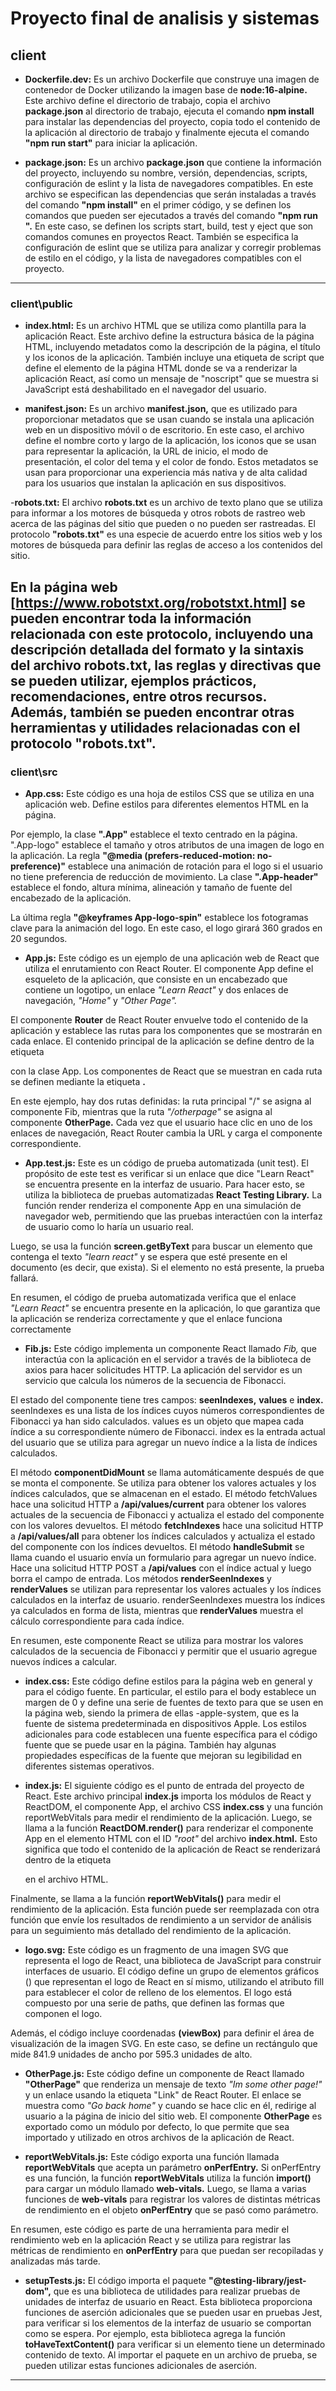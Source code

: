 # Proyecto final de analisis y sistemas

## **client**
- **Dockerfile.dev:** Es un archivo Dockerfile que construye una imagen de contenedor de Docker utilizando la imagen base de **node:16-alpine.** Este archivo define el directorio de trabajo, copia el archivo **package.json** al directorio de trabajo, ejecuta el comando **npm install** para instalar las dependencias del proyecto, copia todo el contenido de la aplicación al directorio de trabajo y finalmente ejecuta el comando **"npm run start"** para iniciar la aplicación.

- **package.json:** Es un archivo **package.json** que contiene la información del proyecto, incluyendo su nombre, versión, dependencias, scripts, configuración de eslint y la lista de navegadores compatibles. En este archivo se especifican las dependencias que serán instaladas a través del comando **"npm install"** en el primer código, y se definen los comandos que pueden ser ejecutados a través del comando **"npm run <nombre del script>".** En este caso, se definen los scripts start, build, test y eject que son comandos comunes en proyectos React. También se especifica la configuración de eslint que se utiliza para analizar y corregir problemas de estilo en el código, y la lista de navegadores compatibles con el proyecto.
---

### **client\public**
- **index.html:** Es un archivo HTML que se utiliza como plantilla para la aplicación React. Este archivo define la estructura básica de la página HTML, incluyendo metadatos como la descripción de la página, el título y los iconos de la aplicación. También incluye una etiqueta de script que define el elemento de la página HTML donde se va a renderizar la aplicación React, así como un mensaje de "noscript" que se muestra si JavaScript está deshabilitado en el navegador del usuario.

- **manifest.json:** Es un archivo **manifest.json,** que es utilizado para proporcionar metadatos que se usan cuando se instala una aplicación web en un dispositivo móvil o de escritorio. En este caso, el archivo define el nombre corto y largo de la aplicación, los iconos que se usan para representar la aplicación, la URL de inicio, el modo de presentación, el color del tema y el color de fondo. Estos metadatos se usan para proporcionar una experiencia más nativa y de alta calidad para los usuarios que instalan la aplicación en sus dispositivos.

-**robots.txt:** El archivo **robots.txt** es un archivo de texto plano que se utiliza para informar a los motores de búsqueda y otros robots de rastreo web acerca de las páginas del sitio que pueden o no pueden ser rastreadas. El protocolo **"robots.txt"** es una especie de acuerdo entre los sitios web y los motores de búsqueda para definir las reglas de acceso a los contenidos del sitio.
  
En la página web [https://www.robotstxt.org/robotstxt.html] se pueden encontrar toda la información relacionada con este protocolo, incluyendo una descripción detallada del formato y la sintaxis del archivo robots.txt, las reglas y directivas que se pueden utilizar, ejemplos prácticos, recomendaciones, entre otros recursos. Además, también se pueden encontrar otras herramientas y utilidades relacionadas con el protocolo **"robots.txt".**
---

### **client\src**
- **App.css:** Este código es una hoja de estilos CSS que se utiliza en una aplicación web. Define estilos para diferentes elementos HTML en la página.

Por ejemplo, la clase **".App"** establece el texto centrado en la página. ".App-logo" establece el tamaño y otros atributos de una imagen de logo en la aplicación. La regla **"@media (prefers-reduced-motion: no-preference)"** establece una animación de rotación para el logo si el usuario no tiene preferencia de reducción de movimiento. La clase **".App-header"** establece el fondo, altura mínima, alineación y tamaño de fuente del encabezado de la aplicación.

La última regla **"@keyframes App-logo-spin"** establece los fotogramas clave para la animación del logo. En este caso, el logo girará 360 grados en 20 segundos.

- **App.js:** Este código es un ejemplo de una aplicación web de React que utiliza el enrutamiento con React Router.
El componente App define el esqueleto de la aplicación, que consiste en un encabezado que contiene un logotipo, un enlace *"Learn React"* y dos enlaces de navegación, *"Home"* y *"Other Page".*

El componente **Router** de React Router envuelve todo el contenido de la aplicación y establece las rutas para los componentes que se mostrarán en cada enlace.
El contenido principal de la aplicación se define dentro de la etiqueta <div> con la clase App. Los componentes de React que se muestran en cada ruta se definen mediante la etiqueta **<Route>.**

En este ejemplo, hay dos rutas definidas: la ruta principal "/" se asigna al componente Fib, mientras que la ruta *"/otherpage"* se asigna al componente **OtherPage.**
Cada vez que el usuario hace clic en uno de los enlaces de navegación, React Router cambia la URL y carga el componente correspondiente.

- **App.test.js:** Este es un código de prueba automatizada (unit test). El propósito de este test es verificar si un enlace que dice "Learn React" se encuentra presente en la interfaz de usuario.
Para hacer esto, se utiliza la biblioteca de pruebas automatizadas **React Testing Library.** La función render renderiza el componente App en una simulación de navegador web, permitiendo que las pruebas interactúen con la interfaz de usuario como lo haría un usuario real.

Luego, se usa la función **screen.getByText** para buscar un elemento que contenga el texto *"learn react"* y se espera que esté presente en el documento (es decir, que exista). Si el elemento no está presente, la prueba fallará.

En resumen, el código de prueba automatizada verifica que el enlace *"Learn React"* se encuentra presente en la aplicación, lo que garantiza que la aplicación se renderiza correctamente y que el enlace funciona correctamente

- **Fib.js:** Este código implementa un componente React llamado *Fib,* que interactúa con la aplicación en el servidor a través de la biblioteca de axios para hacer solicitudes HTTP. La aplicación del servidor es un servicio que calcula los números de la secuencia de Fibonacci.

El estado del componente tiene tres campos: **seenIndexes,** **values** e **index.** seenIndexes es una lista de los índices cuyos números correspondientes de Fibonacci ya han sido calculados. values es un objeto que mapea cada índice a su correspondiente número de Fibonacci. index es la entrada actual del usuario que se utiliza para agregar un nuevo índice a la lista de índices calculados.

El método **componentDidMount** se llama automáticamente después de que se monta el componente. Se utiliza para obtener los valores actuales y los índices calculados, que se almacenan en el estado.
El método fetchValues hace una solicitud HTTP a **/api/values/current** para obtener los valores actuales de la secuencia de Fibonacci y actualiza el estado del componente con los valores devueltos.
El método **fetchIndexes** hace una solicitud HTTP a **/api/values/all** para obtener los índices calculados y actualiza el estado del componente con los índices devueltos.
El método **handleSubmit** se llama cuando el usuario envía un formulario para agregar un nuevo índice. Hace una solicitud HTTP POST a **/api/values** con el índice actual y luego borra el campo de entrada.
Los métodos **renderSeenIndexes** y **renderValues** se utilizan para representar los valores actuales y los índices calculados en la interfaz de usuario. renderSeenIndexes muestra los índices ya calculados en forma de lista, mientras que **renderValues** muestra el cálculo correspondiente para cada índice.

En resumen, este componente React se utiliza para mostrar los valores calculados de la secuencia de Fibonacci y permitir que el usuario agregue nuevos índices a calcular.

- **index.css:** Este código define estilos para la página web en general y para el código fuente. En particular, el estilo para el body establece un margen de 0 y define una serie de fuentes de texto para que se usen en la página web, siendo la primera de ellas -apple-system, que es la fuente de sistema predeterminada en dispositivos Apple. Los estilos adicionales para code establecen una fuente específica para el código fuente que se puede usar en la página. También hay algunas propiedades específicas de la fuente que mejoran su legibilidad en diferentes sistemas operativos.

- **index.js:** El siguiente código es el punto de entrada del proyecto de React. Este archivo principal **index.js** importa los módulos de React y ReactDOM, el componente App, el archivo CSS **index.css** y una función reportWebVitals para medir el rendimiento de la aplicación.
Luego, se llama a la función **ReactDOM.render()** para renderizar el componente App en el elemento HTML con el ID *"root"* del archivo **index.html.** Esto significa que todo el contenido de la aplicación de React se renderizará dentro de la etiqueta **<div id="root"></div>** en el archivo HTML.

Finalmente, se llama a la función **reportWebVitals()** para medir el rendimiento de la aplicación. Esta función puede ser reemplazada con otra función que envíe los resultados de rendimiento a un servidor de análisis para un seguimiento más detallado del rendimiento de la aplicación.

- **logo.svg:** Este código es un fragmento de una imagen SVG que representa el logo de React, una biblioteca de JavaScript para construir interfaces de usuario.
El código define un grupo de elementos gráficos (<g>) que representan el logo de React en sí mismo, utilizando el atributo fill para establecer el color de relleno de los elementos. El logo está compuesto por una serie de paths, que definen las formas que componen el logo.

Además, el código incluye coordenadas **(viewBox)** para definir el área de visualización de la imagen SVG. En este caso, se define un rectángulo que mide 841.9 unidades de ancho por 595.3 unidades de alto.

- **OtherPage.js:** Este código define un componente de React llamado **"OtherPage"** que renderiza un mensaje de texto *"Im some other page!"* y un enlace usando la etiqueta "Link" de React Router. El enlace se muestra como *"Go back home"* y cuando se hace clic en él, redirige al usuario a la página de inicio del sitio web.
El componente **OtherPage** es exportado como un módulo por defecto, lo que permite que sea importado y utilizado en otros archivos de la aplicación de React.

- **reportWebVitals.js:** Este código exporta una función llamada **reportWebVitals** que acepta un parámetro **onPerfEntry.** Si onPerfEntry es una función, la función **reportWebVitals** utiliza la función **import()** para cargar un módulo llamado **web-vitals.** Luego, se llama a varias funciones de **web-vitals** para registrar los valores de distintas métricas de rendimiento en el objeto **onPerfEntry** que se pasó como parámetro.

En resumen, este código es parte de una herramienta para medir el rendimiento web en la aplicación React y se utiliza para registrar las métricas de rendimiento en **onPerfEntry** para que puedan ser recopiladas y analizadas más tarde.

- **setupTests.js:** El código importa el paquete **"@testing-library/jest-dom",** que es una biblioteca de utilidades para realizar pruebas de unidades de interfaz de usuario en React. Esta biblioteca proporciona funciones de aserción adicionales que se pueden usar en pruebas Jest, para verificar si los elementos de la interfaz de usuario se comportan como se espera. Por ejemplo, esta biblioteca agrega la función **toHaveTextContent()** para verificar si un elemento tiene un determinado contenido de texto. Al importar el paquete en un archivo de prueba, se pueden utilizar estas funciones adicionales de aserción.
---

